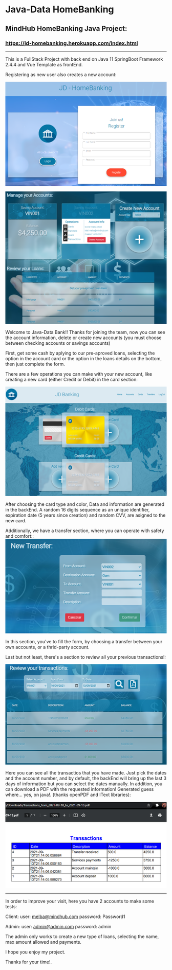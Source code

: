 # Java-Data HomeBanking

## MindHub HomeBanking Java Project: 
### https://jd-homebanking.herokuapp.com/index.html

***

This is a FullStack Project with back end on Java 11 SpringBoot Framework 2.4.4 and Vue Template as frontEnd.

Registering as new user also creates a new account:

![Register](https://github.com/paaherre/homebanking/blob/main/src/main/resources/static/img/readme/register.png?raw=true)

![Accounts](https://github.com/paaherre/homebanking/blob/main/src/main/resources/static/img/readme/accounts.png?raw=true)

Welcome to Java-Data Bank!!
Thanks for joining the team, now you can see the account information, delete or create new accounts (you must choose between checking accounts or savings accounts)

First, get some cash by aplying to our pre-aproved loans, selecting the option in the account card or the option in the loans details on the bottom, then just complete the form.

There are a few operations you can make with your new account, like creating a new card (either Credit or Debit) in the card section:

![Cards](https://github.com/paaherre/homebanking/blob/main/src/main/resources/static/img/readme/cards.png?raw=true)

After choosing the card type and color, Data and information are generated in the backEnd. A random 16 digits sequence as an unique identifier, expiration date (5 years since creation) and random CVV, are asigned to the new card.

Additionally, we have a transfer section, where you can operate with safety and comfort::
![Transfer](https://github.com/paaherre/homebanking/blob/main/src/main/resources/static/img/readme/transfer.png?raw=true)

In this section, you've to fill the form, by choosing a transfer between your own accounts, or a thrid-party account.

Last but not least, there's a section to review all your previous transactions!:

![Transaction](https://github.com/paaherre/homebanking/blob/main/src/main/resources/static/img/readme/transactions.png?raw=true)

Here you can see all the transactios that you have made. Just pick the dates and the account number, and by default, the backEnd will bring up the last 3 days of information but you can select the dates manually.
In addition,  you can download a PDF with the requested information!  Generated guess where... yes, on java!. (thanks openPDF and IText libraries):

![PDF](https://github.com/paaherre/homebanking/blob/main/src/main/resources/static/img/readme/pdf.png?raw=true)

***

In order to improve your visit, here you have 2 accounts to make some tests:

Client:
user: melba@mindhub.com
password: Password1

Admin:
user: admin@admin.com
password: admin

The admin only works to create a new type of loans, selecting the name, max amount allowed and payments.

I hope you enjoy my project.

Thanks for your time!.
